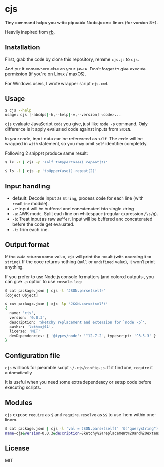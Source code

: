cjs
===

Tiny command helps you write pipeable Node.js one-liners (for version 8+).

Heavily inspired from [rb][github/rb].


## Installation

First, grab the code by clone this repository, rename `cjs.js` to `cjs`.

And put it somewhere else on your `$PATH`. Don't forget to give execute permission (if you're on Linux / maxOS).

For Windows users, I wrote wrapper script `cjs.cmd`.


## Usage

```sh
$ cjs --help
usage: cjs [-abcdps|-h,--help|-v,--version] <code>...
```

`cjs` evaluate JavaScript `code` you give, just like `node -p` command. Only difference is it apply evaluated code against inputs from `STDIN`.

In your code, input data can be referenced as `self`. The code will be wrapped in `with` statement, so you may omit `self` identifier completely.

Following 2 snippet produce same result:

```sh
$ ls -1 | cjs -p 'self.toUpperCase().repeat(2)'
```

```sh
$ ls -1 | cjs -p 'toUpperCase().repeat(2)'
```


## Input handling

* default: Decode input as `String`, process code for each line (with `readline` module).
* `-c`: Input will be buffered and concatenated into single string.
* `-a`: AWK mode. Split each line on whitespace (regular expression `/\s/g`).
* `-b`: Treat input as raw `Buffer`. Input will be buffered and concatenated before the code get evaluated.
* `-t`: Trim each line.


## Output format

If the `code` returns some value, `cjs` will print the result (with coercing it to `string`). If the code returns nothing (`null` or `undefined` value), it won't print anything.

If you prefer to use Node.js console formatters (and colored outputs), you can give `-p` option to use `console.log`:

```sh
$ cat package.json | cjs -l 'JSON.parse(self)'
[object Object]

$ cat package.json | cjs -lp 'JSON.parse(self)'
{
  name: 'cjs',
  version: '0.0.3',
  description: 'Sketchy replacement and extension for `node -p`',
  author: 'lettenj61',
  license: 'MIT',
  devDependencies: { '@types/node': '^12.7.2', typescript: '^3.5.3' }
}
```


## Configuration file

`cjs` will look for preamble script `~/.cjs/config.js`. If it find one, `require` it automatically.

It is useful when you need some extra dependency or setup code before executing scripts.


## Modules

`cjs` expose `require` as `$` and `require.resolve` as `$$` to use them within one-liners.

```sh
$ cat package.json | cjs -l 'val = JSON.parse(self)' '$("querystring").stringify(val)'
name=cjs&version=0.0.3&description=Sketchy%20replacement%20and%20extension%20for%20%60node%20-p%60&author=lettenj61&license=MIT&devDependencies=
```


## License

MIT


[github/rb]:https://github.com/thisredone/rb
